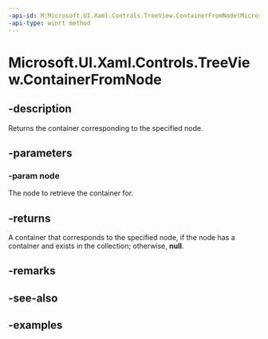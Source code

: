 ```yaml
---
-api-id: M:Microsoft.UI.Xaml.Controls.TreeView.ContainerFromNode(Microsoft.UI.Xaml.Controls.TreeViewNode)
-api-type: winrt method
---
```


<!-- Method syntax.
public DependencyObject TreeView.ContainerFromNode(TreeViewNode node)
-->

# Microsoft.UI.Xaml.Controls.TreeView.ContainerFromNode

## -description

Returns the container corresponding to the specified node.

## -parameters

### -param node

The node to retrieve the container for.

## -returns

A container that corresponds to the specified node, if the node has a container and exists in the collection; otherwise, **null**.

## -remarks

## -see-also

## -examples

